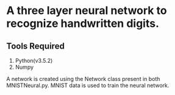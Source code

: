 A three layer neural network to recognize handwritten digits.
=======================================================================================================================================
Tools Required
---------------------------------------------------------------------------------------------------------------------------------------
<ol>
<li>Python(v3.5.2)</li>
<li>Numpy</li>
</ol>
A network is created using the Network class present in both MNISTNeural.py.
MNIST data is used to train the neural network.

